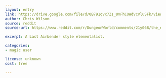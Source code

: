 ```yaml
---
layout: entry
link: https://drive.google.com/file/d/0B791qvx7Zs_UVFhCOWdvcVluSFk/view?usp=sharing&resourcekey=0-x3DZyy_C_zSsXGF6pEZ4yA
author: Chris Wilson
source: reddit
source-url: https://www.reddit.com/r/DungeonWorld/comments/21y068/the_elementalist_an_airbenderstyle_playbook/?st=jchwy7eo&sh=f42a0906

excerpt: A Last Airbender style elementalist.

categories:
- magic user

license: unknown
cost: free

---
```

